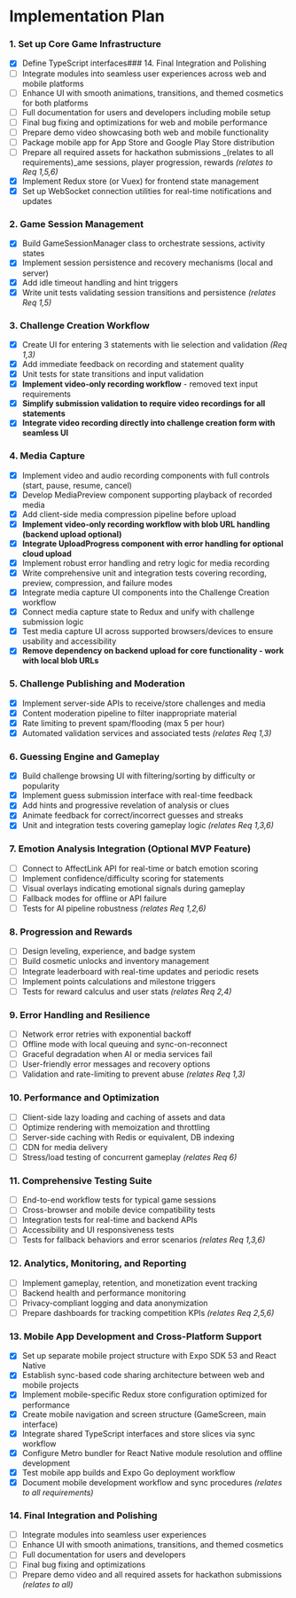# Implementation Plan

### 1. Set up Core Game Infrastructure  
- [x] Define TypeScript interfaces### 14. Final Integration and Polishing
- [ ] Integrate modules into seamless user experiences across web and mobile platforms
- [ ] Enhance UI with smooth animations, transitions, and themed cosmetics for both platforms
- [ ] Full documentation for users and developers including mobile setup
- [ ] Final bug fixing and optimizations for web and mobile performance
- [ ] Prepare demo video showcasing both web and mobile functionality
- [ ] Package mobile app for App Store and Google Play Store distribution
- [ ] Prepare all required assets for hackathon submissions _(relates to all requirements)_ame sessions, player progression, rewards _(relates to Req 1,5,6)_  
- [x] Implement Redux store (or Vuex) for frontend state management  
- [x] Set up WebSocket connection utilities for real-time notifications and updates  

### 2. Game Session Management  
- [x] Build GameSessionManager class to orchestrate sessions, activity states  
- [x] Implement session persistence and recovery mechanisms (local and server)  
- [x] Add idle timeout handling and hint triggers  
- [x] Write unit tests validating session transitions and persistence _(relates Req 1,5)_  

### 3. Challenge Creation Workflow  
- [x] Create UI for entering 3 statements with lie selection and validation _(Req 1,3)_  
- [x] Add immediate feedback on recording and statement quality  
- [x] Unit tests for state transitions and input validation  
- [x] **Implement video-only recording workflow** - removed text input requirements
- [x] **Simplify submission validation to require video recordings for all statements**
- [x] **Integrate video recording directly into challenge creation form with seamless UI**

### 4. Media Capture  
- [x] Implement video and audio recording components with full controls (start, pause, resume, cancel)  
- [x] Develop MediaPreview component supporting playback of recorded media  
- [x] Add client-side media compression pipeline before upload  
- [x] **Implement video-only recording workflow with blob URL handling (backend upload optional)**
- [x] **Integrate UploadProgress component with error handling for optional cloud upload**
- [x] Implement robust error handling and retry logic for media recording 
- [x] Write comprehensive unit and integration tests covering recording, preview, compression, and failure modes  
- [x] Integrate media capture UI components into the Challenge Creation workflow
- [x] Connect media capture state to Redux and unify with challenge submission logic
- [x] Test media capture UI across supported browsers/devices to ensure usability and accessibility
- [x] **Remove dependency on backend upload for core functionality - work with local blob URLs**

### 5. Challenge Publishing and Moderation  
- [x] Implement server-side APIs to receive/store challenges and media  
- [x] Content moderation pipeline to filter inappropriate material  
- [x] Rate limiting to prevent spam/flooding (max 5 per hour)  
- [x] Automated validation services and associated tests _(relates Req 1,3)_  

### 6. Guessing Engine and Gameplay  
- [x] Build challenge browsing UI with filtering/sorting by difficulty or popularity  
- [x] Implement guess submission interface with real-time feedback  
- [x] Add hints and progressive revelation of analysis or clues  
- [x] Animate feedback for correct/incorrect guesses and streaks  
- [x] Unit and integration tests covering gameplay logic _(relates Req 1,3,6)_  

### 7. Emotion Analysis Integration (Optional MVP Feature)  
- [ ] Connect to AffectLink API for real-time or batch emotion scoring  
- [ ] Implement confidence/difficulty scoring for statements  
- [ ] Visual overlays indicating emotional signals during gameplay  
- [ ] Fallback modes for offline or API failure  
- [ ] Tests for AI pipeline robustness _(relates Req 1,2,6)_  

### 8. Progression and Rewards  
- [ ] Design leveling, experience, and badge system  
- [ ] Build cosmetic unlocks and inventory management  
- [ ] Integrate leaderboard with real-time updates and periodic resets  
- [ ] Implement points calculations and milestone triggers  
- [ ] Tests for reward calculus and user stats _(relates Req 2,4)_  

### 9. Error Handling and Resilience  
- [ ] Network error retries with exponential backoff  
- [ ] Offline mode with local queuing and sync-on-reconnect  
- [ ] Graceful degradation when AI or media services fail  
- [ ] User-friendly error messages and recovery options  
- [ ] Validation and rate-limiting to prevent abuse _(relates Req 1,3)_  

### 10. Performance and Optimization  
- [ ] Client-side lazy loading and caching of assets and data  
- [ ] Optimize rendering with memoization and throttling  
- [ ] Server-side caching with Redis or equivalent, DB indexing  
- [ ] CDN for media delivery  
- [ ] Stress/load testing of concurrent gameplay _(relates Req 6)_  

### 11. Comprehensive Testing Suite  
- [ ] End-to-end workflow tests for typical game sessions  
- [ ] Cross-browser and mobile device compatibility tests  
- [ ] Integration tests for real-time and backend APIs  
- [ ] Accessibility and UI responsiveness tests  
- [ ] Tests for fallback behaviors and error scenarios _(relates Req 1,3,6)_  

### 12. Analytics, Monitoring, and Reporting  
- [ ] Implement gameplay, retention, and monetization event tracking  
- [ ] Backend health and performance monitoring  
- [ ] Privacy-compliant logging and data anonymization  
- [ ] Prepare dashboards for tracking competition KPIs _(relates Req 2,5,6)_  

### 13. Mobile App Development and Cross-Platform Support
- [x] Set up separate mobile project structure with Expo SDK 53 and React Native
- [x] Establish sync-based code sharing architecture between web and mobile projects
- [x] Implement mobile-specific Redux store configuration optimized for performance
- [x] Create mobile navigation and screen structure (GameScreen, main interface)
- [x] Integrate shared TypeScript interfaces and store slices via sync workflow
- [x] Configure Metro bundler for React Native module resolution and offline development
- [x] Test mobile app builds and Expo Go deployment workflow
- [x] Document mobile development workflow and sync procedures _(relates to all requirements)_

### 14. Final Integration and Polishing  
- [ ] Integrate modules into seamless user experiences  
- [ ] Enhance UI with smooth animations, transitions, and themed cosmetics  
- [ ] Full documentation for users and developers  
- [ ] Final bug fixing and optimizations  
- [ ] Prepare demo video and all required assets for hackathon submissions _(relates to all)_  
